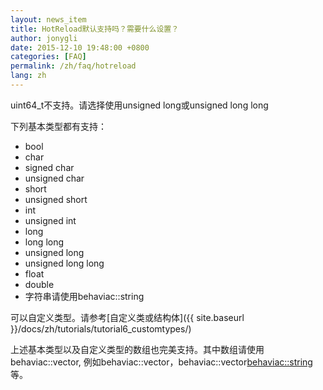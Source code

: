 ```yaml
---
layout: news_item
title: HotReload默认支持吗？需要什么设置？
author: jonygli
date: 2015-12-10 19:48:00 +0800
categories: [FAQ]
permalink: /zh/faq/hotreload
lang: zh
---
```


uint64_t不支持。请选择使用unsigned long或unsigned long long

下列基本类型都有支持：

 - bool
 - char
 - signed char
 - unsigned char
 - short
 - unsigned short
 - int
 - unsigned int
 - long
 - long long
 - unsigned long
 - unsigned long long
 - float
 - double
 - 字符串请使用behaviac::string

可以自定义类型。请参考[自定义类或结构体]({{ site.baseurl }}/docs/zh/tutorials/tutorial6_customtypes/)

上述基本类型以及自定义类型的数组也完美支持。其中数组请使用behaviac::vector, 例如behaviac::vector<bool>，behaviac::vector<behaviac::string>等。